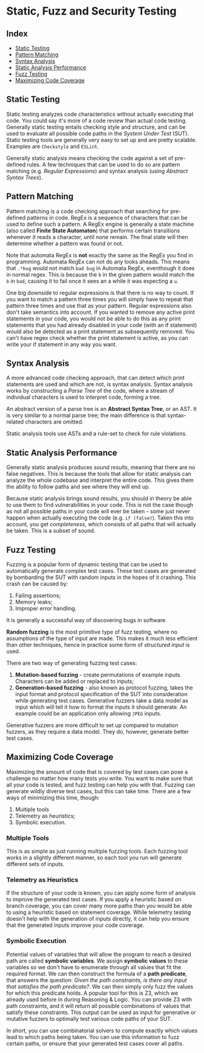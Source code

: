 # Static, Fuzz and Security Testing

## Index
- [Static Testing](#static-testing)
- [Pattern Matching](#pattern-matching)
- [Syntax Analysis](#syntax-analysis)
- [Static Analysis Performance](#static-analysis-performance)
- [Fuzz Testing](#fuzz-testing)
- [Maximizing Code Coverage](#maximizing-code-coverage)

## Static Testing
Static testing analyzes code characteristics without actually executing that code. You could say it's more of a code
review than actual code testing. Generally static testing entails checking style and structure, and can be used to
evaluate all possible code paths in the *System Under Test* (SUT). Static testing tools are generally very easy to set
up and are pretty scalable. Examples are `Checkstyle` and `ESLint`.

Generally static analysis means checking the code against a set of pre-defined rules. A few techniques that can be used
to do so are pattern matching (e.g. *Regular Expressions*) and syntax analysis (using *Abstract Syntax Trees*).

## Pattern Matching
Pattern matching is a code checking approach that searching for pre-defined patterns in code. RegEx is a sequence of
characters that can be used to define such a pattern. A RegEx engine is generally a state machine (also called **Finite
State Automaton**) that performs certain transitions whenever it reads a character, until none remain. The final state
will then determine whether a pattern was found or not.

Note that automata RegEx is **not** exactly the same as the RegEx you find in programming. Automata RegEx can not do any
looks aheads. This means that `.*bug` would not match `bad bug` in Automata RegEx, eventhough it does in normal regex.
This is because the `b` in the given pattern would match the `b` in `bad`, causing it to fail once it sees an a while it
was expecting a `u`.

One big downside to regular expressions is that there is no way to count. If you want to match a pattern three times you
will simply have to repeat that pattern three times and use that as your pattern. Regular expressions also don't take
semantics into account. If you wanted to remove any active print statements in your code, you would not be able to do
this as any print statements that you had already disabled in your code (with an if statement) would also be detected as
a print statement as subsequently removed. You can't have regex check whether the print statement is active, as you can
write your if statement in any way you want.

## Syntax Analysis
A more advanced code checking approach, that can detect which print statements are used and which are not, is syntax
analysis. Syntax analysis works by constructing a *Parse Tree* of the code, where a stream of individual characters is
used to interpret code, forming a tree.

An abstract version of a parse tree is an **Abstract Syntax Tree**, or an AST. It is very similar to a normal parse
tree; the main difference is that syntax-related characters are omitted.

Static analysis tools use ASTs and a rule-set to check for rule violations. 

## Static Analysis Performance
Generally static analysis produces *sound results*, meaning that there are no false negatives. This is because the tools
that allow for static analysis can analyze the whole codebase and interpret the entire code. This gives them the ability
to follow paths and see where they will end up.

Because static analysis brings sound results, you should in theory be able to use them to find vulnerabilities in your
code. This is not the case though as not all possible paths in your code will ever be taken - some just never happen
when actually executing the code (e.g. `if (false)`). Taken this into account, you get *completeness*, which consists of
all paths that will actually be taken. This is a subset of sound.

## Fuzz Testing
Fuzzing is a popular form of dynamic testing that can be used to automatically generate complex test cases. These test
cases are generated by bombarding the SUT with random inputs in the hopes of it crashing. This crash can be caused by:
1. Failing assertions;
2. Memory leaks;
3. Improper error handling.

It is generally a successful way of discovering bugs in software.

**Random fuzzing** is the most primitive type of fuzz testing, where no assumptions of the type of input are made. This
makes it much less efficient than other techniques, hence in practice some form of *structured input* is used.

There are two way of generating fuzzing test cases:
1. **Mutation-based fuzzing** - create permutations of example inputs. Characters can be added or replaced to inputs;
2. **Generation-based fuzzing** - also known as protocol fuzzing, takes the input format and protocol specification of
the SUT into consideration while generating test cases. Generative fuzzers take a data model as input which will tell it
how to format the inputs it should generate. An example could be an application only allowing `JPEG` inputs.

Generative fuzzers are more difficult to set up compared to mutation fuzzers, as they require a data model. They do,
however, generate better test cases.

## Maximizing Code Coverage
Maximizing the amount of code that is covered by test cases can pose a challenge no matter how many tests you write. You
want to make sure that all your code is tested, and fuzz testing can help you with that. Fuzzing can generate wildly
diverse test cases, but this can take time. There are a few ways of minimizing this time, though:
1. Multiple tools
2. Telemetry as heuristics;
3. Symbolic execution.

### Multiple Tools
This is as simple as just running multiple fuzzing tools. Each fuzzing tool works in a slightly different manner, so
each tool you run will generate different sets of inputs.

### Telemetry as Heuristics
If the structure of your code is known, you can apply some form of analysis to improve the generated test cases. If you
apply a heuristic based on branch coverage, you can cover many more paths than you would be able to using a heuristic
based on statement coverage. While telemetry testing doesn't help with the generation of inputs directly, it can help
you ensure that the generated inputs improve your code coverage.

### Symbolic Execution
Potential values of variables that will allow the program to reach a desired path are called **symbolic variables**.
We assign **symbolic values** to these variables so we don't have to enumerate through all values that fit the required
format. We can then construct the formula of a **path predicate**, that answers the question: *Given the path
constraints, is there any input that satisfies the path predicate?*. We can then simply only fuzz the values for which
this predicate holds. A popular tool for this is Z3, which we already used before in during Reasoning & Logic. You can
provide Z3 with path constraints, and it will return all possible combinations of values that satisfy these constraints.
This output can be used as input for generative or mutative fuzzers to optimally test various code paths of your SUT.

In short, you can use combinatorial solvers to compute exactly which values lead to which paths being taken. You can use
this information to fuzz certain paths, or ensure that your generated test cases cover all paths.
